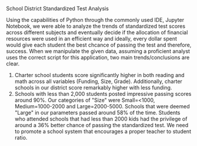 School District Standardized Test Analysis 


Using the capabilities of Python through the commonly used IDE, Jupyter Notebook, we were able to analyze the trends of standardized test scores across different subjects and eventually decide if the allocation of financial resources were used in an efficient way and ideally, every dollar spent would give each student the best chcance of passing the test and therefore, success. 
When we manipulate the given data, assuming a proficient analyst uses the correct script for this application, two main trends/conclusions are clear. 
1. Charter school students score significantly higher in both reading and math across all variables (Funding, Size, Grade). Additionally, charter schools in our district score remarkably higher with less funding.
2. Schools with less than 2,000 students posted impressive passing scores around 90%. Our categories of "Size" were Small=<1000, Medium=1000-2000 and Large=2000-5000. Schools that were deemed "Large" in our parameters passed around 58% of the time. Students who attended schools that had less than 2000 kids had the privilege of around a 36% better chance of passing the standardized test. We need to promote a school system that encourages a proper teacher to student ratio. 
